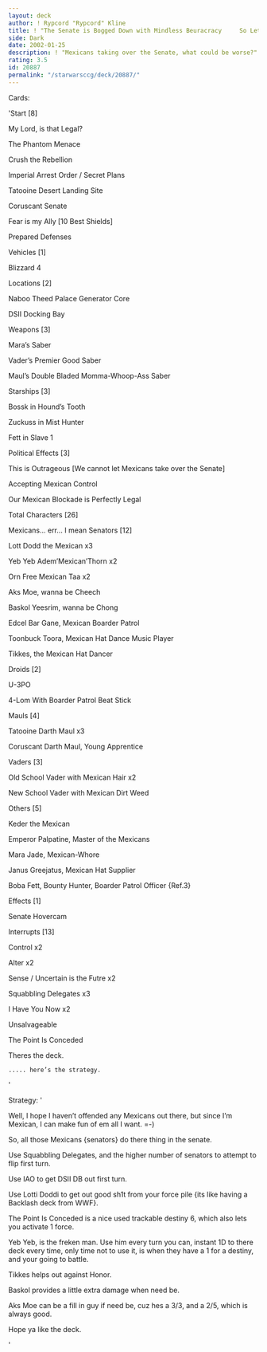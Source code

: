 ```yaml
---
layout: deck
author: ! Rypcord "Rypcord" Kline
title: ! "The Senate is Bogged Down with Mindless Beuracracy     So Let the Mexicans Roll On In"
side: Dark
date: 2002-01-25
description: ! "Mexicans taking over the Senate, what could be worse?"
rating: 3.5
id: 20887
permalink: "/starwarsccg/deck/20887/"
---
```

Cards: 

'Start [8]

My Lord, is that Legal?

The Phantom Menace

Crush the Rebellion

Imperial Arrest Order / Secret Plans

Tatooine Desert Landing Site

Coruscant Senate

Fear is my Ally   [10 Best Shields]

Prepared Defenses 


Vehicles [1]

Blizzard 4


Locations [2]

Naboo Theed Palace Generator Core

DSII Docking Bay


Weapons [3]

Mara’s Saber

Vader’s Premier Good Saber

Maul’s Double Bladed Momma-Whoop-Ass Saber


Starships [3]

Bossk in Hound’s Tooth

Zuckuss in Mist Hunter

Fett in Slave 1


Political Effects [3]

This is Outrageous [We cannot let Mexicans take over the Senate]

Accepting Mexican Control

Our Mexican Blockade is Perfectly Legal


Total Characters [26]


Mexicans... err... I mean Senators [12]

Lott Dodd the Mexican x3

Yeb Yeb Adem’Mexican’Thorn x2

Orn Free Mexican Taa x2

Aks Moe, wanna be Cheech

Baskol Yeesrim, wanna be Chong

Edcel Bar Gane, Mexican Boarder Patrol 

Toonbuck Toora, Mexican Hat Dance Music Player

Tikkes, the Mexican Hat Dancer


Droids [2]

U-3PO

4-Lom With Boarder Patrol Beat Stick


Mauls [4]

Tatooine Darth Maul x3

Coruscant Darth Maul, Young Apprentice


Vaders [3]

Old School Vader with Mexican Hair x2

New School Vader with Mexican Dirt Weed


Others [5]

Keder the Mexican

Emperor Palpatine, Master of the Mexicans

Mara Jade, Mexican-Whore

Janus Greejatus, Mexican Hat Supplier

Boba Fett, Bounty Hunter, Boarder Patrol Officer {Ref.3}


Effects [1]

Senate Hovercam


Interrupts [13]

Control x2

Alter x2

Sense / Uncertain is the Futre x2

Squabbling Delegates x3

I Have You Now x2 

Unsalvageable

The Point Is Conceded


Theres the deck.


    ..... here’s the strategy.






'

Strategy: '

Well, I hope I haven’t offended any Mexicans out there, but since I’m Mexican, I can make fun of em all I want. =-)


So, all those Mexicans {senators} do there thing in the senate.


Use Squabbling Delegates, and the higher number of senators to attempt to flip first turn.


Use IAO to get DSII DB out first turn.


Use Lotti Doddi to get out good sh1t from your force pile {its like having a Backlash deck from WWF}.


The Point Is Conceded is a nice used trackable destiny 6, which also lets you activate 1 force.


Yeb Yeb, is the freken man. Use him every turn you can, instant 1D to there deck every time, only time not to use it, is when they have a 1 for a destiny, and your going to battle.


Tikkes helps out against Honor.


Baskol provides a little extra damage when need be.


Aks Moe can be a fill in guy if need be, cuz hes a 3/3, and a 2/5, which is always good.


Hope ya like the deck.




'
